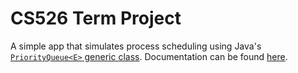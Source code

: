 # CS526 Term Project

A simple app that simulates process scheduling using Java's [`PriorityQueue<E>` generic class](https://docs.oracle.com/javase/7/docs/api/java/util/PriorityQueue.html).  Documentation can be found [here](doc/project_documentation.md).
